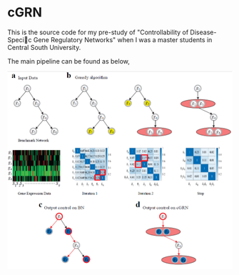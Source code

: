 # cGRN

This is the source code for my pre-study of "Controllability of Disease-Specic Gene Regulatory
Networks" when I was a master students in Central South University.

The main pipeline can be found as below,

![1632414838444](assets/1632414838444.png)
